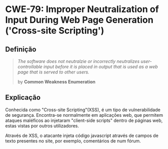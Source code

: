 # CWE-79: Improper Neutralization of Input During Web Page Generation ('Cross-site Scripting')

## Definição

> *The software does not neutralzie or incorrectly neutralizes user-controllable input before it is placed in output that is used as a web page that is served to other users.*
>
>by **Common Weakness Enumeration**

## Explicação

Conhecida como "Cross-site Scripting"(XSS), é um tipo de vulnerabilidade de segurança. Encontra-se normalmente em aplicações web, que permitem ataques maléficos ao injetaram "client-side scripts" dentro de páginas web, estas vistas por outros utilizadores.

Através de XSS, o atacante injeta código javascript através de campos de texto presentes no site, por exemplo, comentários de num fórum.